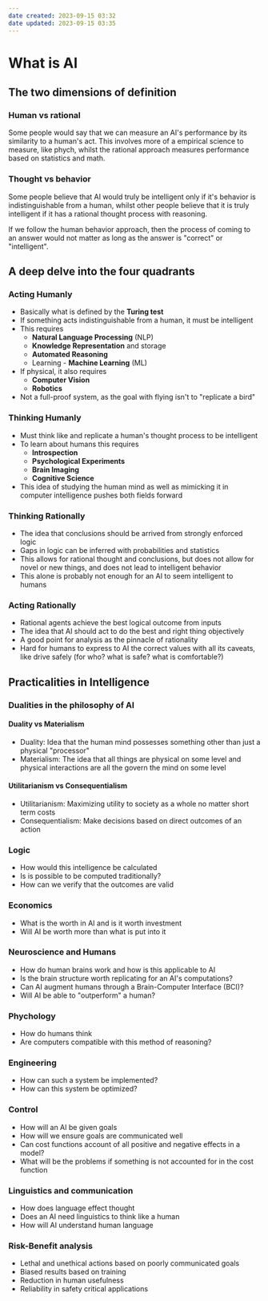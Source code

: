 ```yaml
---
date created: 2023-09-15 03:32
date updated: 2023-09-15 03:35
---
```


# What is AI

## The two dimensions of definition

### Human vs rational

Some people would say that we can measure an AI's performance by its similarity to a human's act. This involves more of a empirical science to measure, like phych, whilst the rational approach measures performance based on statistics and math.

### Thought vs behavior

Some people believe that AI would truly be intelligent only if it's behavior is indistinguishable from a human, whilst other people believe that it is truly intelligent if it has a rational thought process with reasoning.

If we follow the human behavior approach, then the process of coming to an answer would not matter as long as the answer is "correct" or "intelligent".

## A deep delve into the four quadrants

### Acting Humanly

- Basically what is defined by the **Turing test**
- If something acts indistinguishable from a human, it must be intelligent
- This requires
  - **Natural Language Processing** (NLP)
  - **Knowledge Representation** and storage
  - **Automated Reasoning**
  - Learning - **Machine Learning** (ML)
- If physical, it also requires
  - **Computer Vision**
  - **Robotics**
- Not a full-proof system, as the goal with flying isn't to "replicate a bird"

### Thinking Humanly

- Must think like and replicate a human's thought process to be intelligent
- To learn about humans this requires
  - **Introspection**
  - **Psychological Experiments**
  - **Brain Imaging**
  - **Cognitive Science**
- This idea of studying the human mind as well as mimicking it in computer intelligence pushes both fields forward

### Thinking Rationally

- The idea that conclusions should be arrived from strongly enforced logic
- Gaps in logic can be inferred with probabilities and statistics
- This allows for rational thought and conclusions, but does not allow for novel or new things, and does not lead to intelligent behavior
- This alone is probably not enough for an AI to seem intelligent to humans

### Acting Rationally

- Rational agents achieve the best logical outcome from inputs
- The idea that AI should act to do the best and right thing objectively
- A good point for analysis as the pinnacle of rationality
- Hard for humans to express to AI the correct values with all its caveats, like drive safely (for who? what is safe? what is comfortable?)

## Practicalities in Intelligence

### Dualities in the philosophy of AI

#### Duality vs Materialism

- Duality: Idea that the human mind possesses something other than just a physical "processor"
- Materialism: The idea that all things are physical on some level and physical interactions are all the govern the mind on some level

#### Utilitarianism vs Consequentialism

- Utilitarianism: Maximizing utility to society as a whole no matter short term costs
- Consequentialism: Make decisions based on direct outcomes of an action

### Logic

- How would this intelligence be calculated
- Is is possible to be computed traditionally?
- How can we verify that the outcomes are valid

### Economics

- What is the worth in AI and is it worth investment
- Will AI be worth more than what is put into it

### Neuroscience and Humans

- How do human brains work and how is this applicable to AI
- Is the brain structure worth replicating for an AI's computations?
- Can AI augment humans through a Brain-Computer Interface (BCI)?
- Will AI be able to "outperform" a human?

### Phychology

- How do humans think
- Are computers compatible with this method of reasoning?

### Engineering

- How can such a system be implemented?
- How can this system be optimized?

### Control

- How will an AI be given goals
- How will we ensure goals are communicated well
- Can cost functions account of all positive and negative effects in a model?
- What will be the problems if something is not accounted for in the cost function

### Linguistics and communication

- How does language effect thought
- Does an AI need linguistics to think like a human
- How will AI understand human language

### Risk-Benefit analysis

- Lethal and unethical actions based on poorly communicated goals
- Biased results based on training
- Reduction in human usefulness
- Reliability in safety critical applications